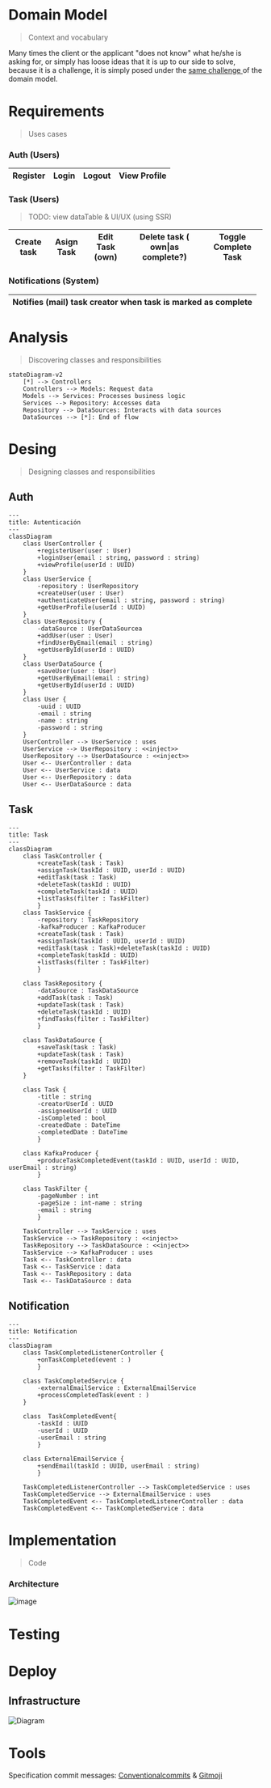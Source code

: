 # Domain Model

> Context and vocabulary

Many times the client or the applicant "does not know" what he/she is asking for, or simply has loose ideas that it is up to our side to solve, because it is a challenge, it is simply posed under the [same challenge ](https://github.com/luisphi/reto01_habi) of the domain model.

# Requirements

> Uses cases

### Auth (Users)

| Register | Login | Logout | View Profile |
| -------- | ----- | ------ | ------------ |

### Task (Users)

> TODO: view dataTable & UI/UX (using SSR)

| Create task | Asign Task | Edit Task (own) | Delete task ( own\|as complete?) | Toggle Complete Task |
| ----------- | ---------- | --------------- | -------------------------------- | -------------------- |

### Notifications (System)

| Notifies (mail) task creator when task is marked as complete |
| ------------------------------------------------------------ |

# Analysis

> Discovering classes and responsibilities

```mermaid
stateDiagram-v2
    [*] --> Controllers
    Controllers --> Models: Request data
    Models --> Services: Processes business logic
    Services --> Repository: Accesses data
    Repository --> DataSources: Interacts with data sources
    DataSources --> [*]: End of flow
```



# Desing

> Designing classes and responsibilities

## Auth

```mermaid
---
title: Autenticación
---
classDiagram
    class UserController {
        +registerUser(user : User)
        +loginUser(email : string, password : string)
        +viewProfile(userId : UUID)
    }
    class UserService {
        -repository : UserRepository
        +createUser(user : User)
        +authenticateUser(email : string, password : string)
        +getUserProfile(userId : UUID)
    }
    class UserRepository {
        -dataSource : UserDataSourcea
        +addUser(user : User)
        +findUserByEmail(email : string)
        +getUserById(userId : UUID)
    }
    class UserDataSource {
        +saveUser(user : User)
        +getUserByEmail(email : string)
        +getUserById(userId : UUID)
    }
    class User {
        -uuid : UUID
        -email : string
        -name : string
        -password : string
    }
    UserController --> UserService : uses
    UserService --> UserRepository : <<inject>>
    UserRepository --> UserDataSource : <<inject>>
    User <-- UserController : data
    User <-- UserService : data
    User <-- UserRepository : data
    User <-- UserDataSource : data
```



## Task

```mermaid
---
title: Task
---
classDiagram
    class TaskController {
        +createTask(task : Task)
        +assignTask(taskId : UUID, userId : UUID)
        +editTask(task : Task)
        +deleteTask(taskId : UUID)
        +completeTask(taskId : UUID)
        +listTasks(filter : TaskFilter)
        }
    class TaskService {
        -repository : TaskRepository
        -kafkaProducer : KafkaProducer
        +createTask(task : Task)
        +assignTask(taskId : UUID, userId : UUID)
        +editTask(task : Task)+deleteTask(taskId : UUID)
        +completeTask(taskId : UUID)
        +listTasks(filter : TaskFilter)
        }
    
    class TaskRepository {
        -dataSource : TaskDataSource
        +addTask(task : Task)
        +updateTask(task : Task)
        +deleteTask(taskId : UUID)
        +findTasks(filter : TaskFilter)
        }

    class TaskDataSource {
        +saveTask(task : Task)
        +updateTask(task : Task)
        +removeTask(taskId : UUID)
        +getTasks(filter : TaskFilter)    
    }

    class Task {
        -title : string
        -creatorUserId : UUID
        -assigneeUserId : UUID
        -isCompleted : bool
        -createdDate : DateTime
        -completedDate : DateTime    
        }

    class KafkaProducer {
        +produceTaskCompletedEvent(taskId : UUID, userId : UUID, userEmail : string)
        }

    class TaskFilter {
        -pageNumber : int
        -pageSize : int-name : string
        -email : string
        }

    TaskController --> TaskService : uses
    TaskService --> TaskRepository : <<inject>>
    TaskRepository --> TaskDataSource : <<inject>>
    TaskService --> KafkaProducer : uses
    Task <-- TaskController : data
    Task <-- TaskService : data
    Task <-- TaskRepository : data
    Task <-- TaskDataSource : data
```



## Notification

```mermaid
---
title: Notification
---
classDiagram
    class TaskCompletedListenerController {
        +onTaskCompleted(event : )
        }

    class TaskCompletedService {
        -externalEmailService : ExternalEmailService
        +processCompletedTask(event : )
    }

    class  TaskCompletedEvent{
        -taskId : UUID
        -userId : UUID
        -userEmail : string
        }

    class ExternalEmailService {
        +sendEmail(taskId : UUID, userEmail : string)
        }

    TaskCompletedListenerController --> TaskCompletedService : uses
    TaskCompletedService --> ExternalEmailService : uses
    TaskCompletedEvent <-- TaskCompletedListenerController : data
    TaskCompletedEvent <-- TaskCompletedService : data

```



# Implementation
> Code
### Architecture
![image](https://github.com/habitanto-reto/.github/assets/53282017/e7c55203-8894-4ba9-ade8-95e5b112e459)

# Testing

# Deploy
## Infrastructure
![Diagram](https://github.com/habitanto-reto/.github/assets/53282017/d3952bd8-e3c9-4ac3-9687-cd0f86693465)

# Tools

Specification commit messages: [Conventionalcommits](https://www.conventionalcommits.org/en/v1.0.0/) & [Gitmoji](https://gitmoji.dev/)





